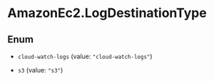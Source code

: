 # AmazonEc2.LogDestinationType

## Enum


* `cloud-watch-logs` (value: `"cloud-watch-logs"`)

* `s3` (value: `"s3"`)



